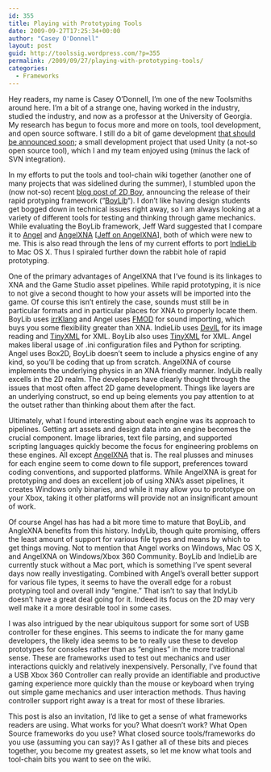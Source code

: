 ```yaml
---
id: 355
title: Playing with Prototyping Tools
date: 2009-09-27T17:25:34+00:00
author: "Casey O'Donnell"
layout: post
guid: http://toolssig.wordpress.com/?p=355
permalink: /2009/09/27/playing-with-prototyping-tools/
categories:
  - Frameworks
---
```

Hey readers, my name is Casey O&#8217;Donnell, I&#8217;m one of the new Toolsmiths around here. I&#8217;m a bit of a strange one, having worked in the industry, studied the industry, and now as a professor at the University of Georgia. My research has begun to focus more and more on tools, tool development, and open source software. I still do a bit of game development <a href="http://www.osyosmosis.com/" target="_blank">that should be announced soon</a>; a small development project that used Unity (a not-so open source tool), which I and my team enjoyed using (minus the lack of SVN integration).

In my efforts to put the tools and tool-chain wiki together (another one of many projects that was sidelined during the summer), I stumbled upon the (now not-so) recent <a href="http://2dboy.com/2009/05/27/rapid-prototyping-framework" target="_blank">blog post of 2D Boy</a>, announcing the release of their rapid protyping framework (&#8220;<a href="http://2dboy.com/2009/05/27/rapid-prototyping-framework" target="_blank">BoyLib</a>&#8220;). I don&#8217;t like having design students get bogged down in technical issues right away, so I am always looking at a variety of different tools for testing and thinking through game mechanics. While evaluating the BoyLib framework, Jeff Ward suggested that I compare it to <a href="http://code.google.com/p/angel-engine" target="_blank">Angel</a> and <a href="http://bitbucket.org/fuzzybinary/angelxna" target="_blank">AngelXNA</a> [<a href="http://www.jeffongames.com/2009/05/angelxna-v10" target="_blank">Jeff on AngelXNA</a>], both of which were new to me. This is also read through the lens of my current efforts to port <a href="http://www.indielib.com/" target="_blank">IndieLib</a> to Mac OS X. Thus I spiraled further down the rabbit hole of rapid prototyping.

One of the primary advantages of AngelXNA that I&#8217;ve found is its linkages to XNA and the Game Studio asset pipelines. While rapid prototyping, it is nice to not give a second thought to how your assets will be imported into the game. Of course this isn&#8217;t entirely the case, sounds must still be in particular formats and in particular places for XNA to properly locate them. BoyLib uses <a href="http://www.ambiera.com/irrklang" target="_blank">irrKlang</a> and Angel uses <a href="http://www.fmod.org/" target="_blank">FMOD</a> for sound importing, which buys you some flexibility greater than XNA. IndieLib uses <a href="http://openil.sourceforge.net/" target="_blank">DevIL</a> for its image reading and <a href="http://www.grinninglizard.com/tinyxml" target="_blank">TinyXML</a> for XML. BoyLib also uses <a href="http://www.grinninglizard.com/tinyxml" target="_blank">TinyXML</a> for XML. Angel makes liberal usage of .ini configuration files and Python for scripting. Angel uses Box2D, BoyLib doesn&#8217;t seem to include a physics engine of any kind, so you&#8217;ll be coding that up from scratch. AngelXNA of course implements the underlying physics in an XNA friendly manner. IndyLib really excells in the 2D realm. The developers have clearly thought through the issues that most often affect 2D game development. Things like layers are an underlying construct, so end up being elements you pay attention to at the outset rather than thinking about them after the fact.

Ultimately, what I found interesting about each engine was its approach to pipelines. Getting art assets and design data into an engine becomes the crucial component. Image libraries, text file parsing, and supported scripting languages quickly become the focus for engineering problems on these engines. All except <a href="http://bitbucket.org/fuzzybinary/angelxna" target="_blank">AngelXNA</a> that is. The real plusses and minuses for each engine seem to come down to file support, preferences toward coding conventions, and supported platforms. While AngelXNA is great for prototyping and does an excellent job of using XNA&#8217;s asset pipelines, it creates Windows only binaries, and while it may allow you to prototype on your Xbox, taking it other platforms will provide not an insignificant amount of work.

Of course Angel has has had a bit more time to mature that BoyLib, and AngleXNA benefits from this history. IndyLib, though quite promising, offers the least amount of support for various file types and means by which to get things moving. Not to mention that Angel works on Windows, Mac OS X, and AngelXNA on Windows/Xbox 360 Community. BoyLib and IndieLib are currently stuck without a Mac port, which is something I&#8217;ve spent several days now really investigating. Combined with Angel&#8217;s overall better support for various file types, it seems to have the overall edge for a robust protyping tool and overall indy &#8220;engine.&#8221; That isn&#8217;t to say that IndyLib doesn&#8217;t have a great deal going for it. Indeed its focus on the 2D may very well make it a more desirable tool in some cases.

I was also intrigued by the near ubiquitous support for some sort of USB controller for these engines. This seems to indicate the for many game developers, the likely idea seems to be to really use these to develop prototypes for consoles rather than as &#8220;engines&#8221; in the more traditional sense. These are frameworks used to test out mechanics and user interactions quickly and relatively inexpensively. Personally, I&#8217;ve found that a USB Xbox 360 Controller can really provide an identifiable and productive gaming experience more quickly than the mouse or keyboard when trying out simple game mechanics and user interaction methods. Thus having controller support right away is a treat for most of these libraries.

This post is also an invitation, I&#8217;d like to get a sense of what frameworks readers are using. What works for you? What doesn&#8217;t work? What Open Source frameworks do you use? What closed source tools/frameworks do you use (assuming you can say)? As I gather all of these bits and pieces together, you become my greatest assets, so let me know what tools and tool-chain bits you want to see on the wiki.